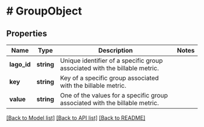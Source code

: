 # # GroupObject

## Properties

Name | Type | Description | Notes
------------ | ------------- | ------------- | -------------
**lago_id** | **string** | Unique identifier of a specific group associated with the billable metric. |
**key** | **string** | Key of a specific group associated with the billable metric. |
**value** | **string** | One of the values for a specific group associated with the billable metric. |

[[Back to Model list]](../../README.md#models) [[Back to API list]](../../README.md#endpoints) [[Back to README]](../../README.md)
